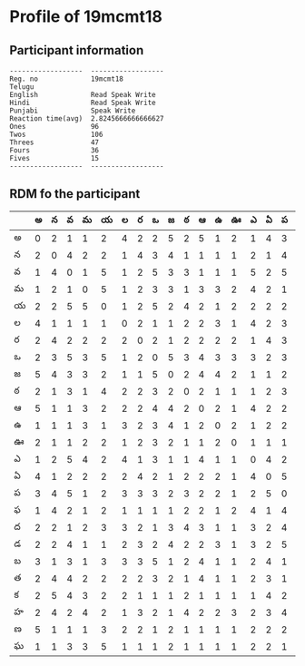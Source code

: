



# Profile of 19mcmt18

## Participant information



```
------------------  ------------------
Reg. no             19mcmt18
Telugu
English             Read Speak Write
Hindi               Read Speak Write
Punjabi             Speak Write
Reaction time(avg)  2.8245666666666627
Ones                96
Twos                106
Threes              47
Fours               36
Fives               15
------------------  ------------------
```  

## RDM fo the participant
  
  
|     |   అ |   న |   వ |   మ |   య |   ల |   ర |   ఒ |   జ |   ఠ |   ఆ |   ఉ |   ఊ |   ఎ |   ఏ |   ప |   ఫ |   ద |   డ |   బ |   త |   క |   హ |   ణ |   ఘ |
|-----|-----|-----|-----|-----|-----|-----|-----|-----|-----|-----|-----|-----|-----|-----|-----|-----|-----|-----|-----|-----|-----|-----|-----|-----|-----|
| అ   |   0 |   2 |   1 |   1 |   2 |   4 |   2 |   2 |   5 |   2 |   5 |   1 |   2 |   1 |   4 |   3 |   1 |   2 |   2 |   3 |   2 |   2 |   2 |   5 |   1 |
| న   |   2 |   0 |   4 |   2 |   2 |   1 |   4 |   3 |   4 |   1 |   1 |   1 |   1 |   2 |   1 |   4 |   4 |   2 |   2 |   1 |   4 |   5 |   4 |   1 |   1 |
| వ   |   1 |   4 |   0 |   1 |   5 |   1 |   2 |   5 |   3 |   3 |   1 |   1 |   1 |   5 |   2 |   5 |   2 |   1 |   4 |   3 |   4 |   4 |   2 |   1 |   3 |
| మ   |   1 |   2 |   1 |   0 |   5 |   1 |   2 |   3 |   3 |   1 |   3 |   3 |   2 |   4 |   2 |   1 |   1 |   2 |   1 |   1 |   2 |   3 |   4 |   1 |   3 |
| య   |   2 |   2 |   5 |   5 |   0 |   1 |   2 |   5 |   2 |   4 |   2 |   1 |   2 |   2 |   2 |   2 |   2 |   3 |   1 |   3 |   2 |   2 |   2 |   3 |   5 |
| ల   |   4 |   1 |   1 |   1 |   1 |   0 |   2 |   1 |   1 |   2 |   2 |   3 |   1 |   4 |   2 |   3 |   1 |   3 |   2 |   3 |   2 |   2 |   1 |   2 |   1 |
| ర   |   2 |   4 |   2 |   2 |   2 |   2 |   0 |   2 |   1 |   2 |   2 |   2 |   2 |   1 |   4 |   3 |   1 |   2 |   3 |   3 |   2 |   1 |   3 |   2 |   1 |
| ఒ   |   2 |   3 |   5 |   3 |   5 |   1 |   2 |   0 |   5 |   3 |   4 |   3 |   3 |   3 |   2 |   3 |   1 |   1 |   2 |   5 |   3 |   1 |   2 |   1 |   1 |
| జ   |   5 |   4 |   3 |   3 |   2 |   1 |   1 |   5 |   0 |   2 |   4 |   4 |   2 |   1 |   1 |   2 |   1 |   3 |   4 |   1 |   2 |   1 |   1 |   2 |   2 |
| ఠ   |   2 |   1 |   3 |   1 |   4 |   2 |   2 |   3 |   2 |   0 |   2 |   1 |   1 |   1 |   2 |   3 |   2 |   4 |   2 |   2 |   1 |   2 |   4 |   1 |   1 |
| ఆ   |   5 |   1 |   1 |   3 |   2 |   2 |   2 |   4 |   4 |   2 |   0 |   2 |   1 |   4 |   2 |   2 |   2 |   3 |   2 |   4 |   4 |   1 |   2 |   1 |   1 |
| ఉ   |   1 |   1 |   1 |   3 |   1 |   3 |   2 |   3 |   4 |   1 |   2 |   0 |   2 |   1 |   2 |   2 |   1 |   1 |   3 |   1 |   1 |   1 |   2 |   1 |   1 |
| ఊ   |   2 |   1 |   1 |   2 |   2 |   1 |   2 |   3 |   2 |   1 |   1 |   2 |   0 |   1 |   1 |   1 |   2 |   1 |   1 |   1 |   1 |   1 |   3 |   1 |   1 |
| ఎ   |   1 |   2 |   5 |   4 |   2 |   4 |   1 |   3 |   1 |   1 |   4 |   1 |   1 |   0 |   4 |   2 |   4 |   3 |   3 |   2 |   2 |   1 |   2 |   2 |   2 |
| ఏ   |   4 |   1 |   2 |   2 |   2 |   2 |   4 |   2 |   1 |   2 |   2 |   2 |   1 |   4 |   0 |   5 |   1 |   2 |   2 |   4 |   3 |   4 |   3 |   2 |   2 |
| ప   |   3 |   4 |   5 |   1 |   2 |   3 |   3 |   3 |   2 |   3 |   2 |   2 |   1 |   2 |   5 |   0 |   4 |   4 |   5 |   1 |   1 |   2 |   4 |   2 |   1 |
| ఫ   |   1 |   4 |   2 |   1 |   2 |   1 |   1 |   1 |   1 |   2 |   2 |   1 |   2 |   4 |   1 |   4 |   0 |   2 |   1 |   1 |   2 |   3 |   3 |   1 |   4 |
| ద   |   2 |   2 |   1 |   2 |   3 |   3 |   2 |   1 |   3 |   4 |   3 |   1 |   1 |   3 |   2 |   4 |   2 |   0 |   2 |   2 |   2 |   1 |   2 |   4 |   3 |
| డ   |   2 |   2 |   4 |   1 |   1 |   2 |   3 |   2 |   4 |   2 |   2 |   3 |   1 |   3 |   2 |   5 |   1 |   2 |   0 |   1 |   2 |   2 |   3 |   2 |   3 |
| బ   |   3 |   1 |   3 |   1 |   3 |   3 |   3 |   5 |   1 |   2 |   4 |   1 |   1 |   2 |   4 |   1 |   1 |   2 |   1 |   0 |   2 |   1 |   2 |   2 |   2 |
| త   |   2 |   4 |   4 |   2 |   2 |   2 |   2 |   3 |   2 |   1 |   4 |   1 |   1 |   2 |   3 |   1 |   2 |   2 |   2 |   2 |   0 |   1 |   4 |   3 |   2 |
| క   |   2 |   5 |   4 |   3 |   2 |   2 |   1 |   1 |   1 |   2 |   1 |   1 |   1 |   1 |   4 |   2 |   3 |   1 |   2 |   1 |   1 |   0 |   3 |   1 |   1 |
| హ   |   2 |   4 |   2 |   4 |   2 |   1 |   3 |   2 |   1 |   4 |   2 |   2 |   3 |   2 |   3 |   4 |   3 |   2 |   3 |   2 |   4 |   3 |   0 |   2 |   2 |
| ణ   |   5 |   1 |   1 |   1 |   3 |   2 |   2 |   1 |   2 |   1 |   1 |   1 |   1 |   2 |   2 |   2 |   1 |   4 |   2 |   2 |   3 |   1 |   2 |   0 |   3 |
| ఘ   |   1 |   1 |   3 |   3 |   5 |   1 |   1 |   1 |   2 |   1 |   1 |   1 |   1 |   2 |   2 |   1 |   4 |   3 |   3 |   2 |   2 |   1 |   2 |   3 |   0 |